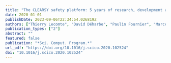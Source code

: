 ```yaml
---
title: "The CLEARSY safety platform: 5 years of research, development and deployment"
date: 2020-01-01
publishDate: 2023-09-06T22:34:54.026819Z
authors: ["Thierry Lecomte", "David Déharbe", "Paulin Fournier", "Marcel Oliveira"]
publication_types: ["2"]
abstract: ""
featured: false
publication: "*Sci. Comput. Program.*"
url_pdf: "https://doi.org/10.1016/j.scico.2020.102524"
doi: "10.1016/j.scico.2020.102524"
---
```


